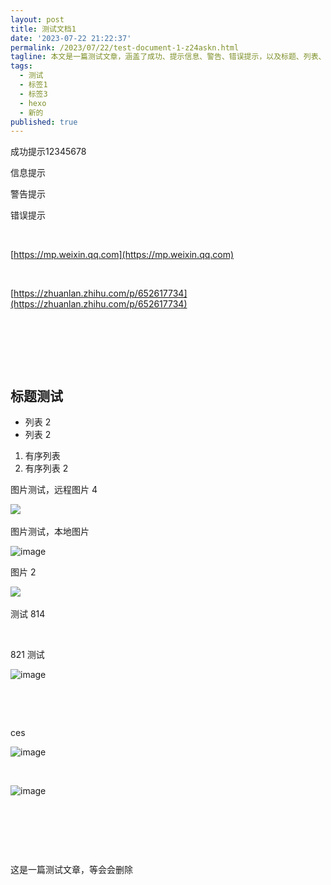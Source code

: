 ```yaml
---
layout: post
title: 测试文档1
date: '2023-07-22 21:22:37'
permalink: /2023/07/22/test-document-1-z24askn.html
tagline: 本文是一篇测试文章，涵盖了成功、提示信息、警告、错误提示，以及标题、列表、图片等内容。文章为了进行格式测试，包括了各种排版元素的展示，但内容并无实际意义。
tags:
  - 测试
  - 标签1
  - 标签3
  - hexo
  - 新的
published: true
---
```



成功提示12345678

信息提示

警告提示

错误提示

‍

[https://mp.weixin.qq.com](https://mp.weixin.qq.com)

‍

[https://zhuanlan.zhihu.com/p/652617734](https://zhuanlan.zhihu.com/p/652617734)

‍

‍

‍

## 标题测试

* 列表 2
* 列表 2

1. 有序列表
2. 有序列表 2

图片测试，远程图片 4

​![](https://img1.terwer.space/api/public/202308102052670.png)​

图片测试，本地图片

​![image](https://img1.terwer.space/api/public/202308291133879.png)​

图片 2

​![](https://img1.terwer.space/api/public/202308111153888.png)​

测试 814

‍

821 测试

​![image](https://img1.terwer.space/api/public/202308281916828.png)​

‍

‍

ces

​![image](https://img1.terwer.space/api/public/202308291132115.png)​

‍

​![image](https://img1.terwer.space/api/public/202309040906917.png)​

‍

‍

‍

这是一篇测试文章，等会会删除

‍
